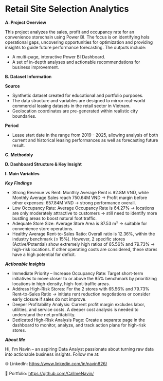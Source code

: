 # Retail Site Selection Analytics

**A. Project Overview**

This project analyzes the sales, profit and occupancy rate for an convenience storechain using Power BI. The focus is on identifying hols operational gaps, uncovering opportunities for optimization and providing insights to guide future performance forecasting.
The outputs include: 
- A multi-page, interactive Power BI Dashboard.
- A set of in-depth analyses and actionable recommendations for business improvement.

**B. Dataset Information**

**Source**

- Synthetic dataset created for educational and portfolio purposes.
- The data structure and variables are designed to mirror real-world commercial leasing datasets in the retail sector in Vietnam.
- Geolocation coordinates are pre-generated within realistic city boundaries.

**Period**

- Lease start date in the range from 2019 - 2025, allowing analysis of both current and historical leasing performances as well as forecasting future result.

**C. Methodoly**

**D. Dashboard Structure & Key Insight**

**I. Main Variables**

**_Key Findings_**

- Strong Revenue vs Rent: Monthly Average Rent is 92.8M VND, while Monthly Average Sales reach 750.64M VND → Profit margin before other expenses: 657.84M VND → strong performance overall.
- Low Occupancy Rate: Average Occupancy Rate is 64.27% → locations are only moderately attractive to customers → still need to identify more bustling areas to boost natural foot traffic.
- Adequate Store Size: Average Store Area is 87.53 m² → suitable for convenience store operations.
- Healthy Average Rent-to-Sales Ratio: Overall ratio is 12.36%, within the industry benchmark (≤ 15%).
  However, 2 specific stores (Active/Potential) show extremely high ratios of 65.56% and 79.73% → high-risk locations. If other operating costs are considered, these stores have a high potential for deficit.

**_Actionable Insights_**

- Immediate Priority – Increase Occupancy Rate: Target short-term initiatives to move closer to or above the 85% benchmark by prioritizing locations in high-density, high-foot-traffic areas.
- Address High-Risk Stores: For the 2 stores with 65.56% and 79.73% Rent-to-Sales Ratio → initiate rent reduction negotiations or consider early closure if sales do not improve.
- Deeper Profitability Analysis: Current profit margin excludes labor, utilities, and service costs. A deeper cost analysis is needed to understand the net profitability.
- Dedicated High-Risk Analysis Page: Create a separate page in the dashboard to monitor, analyze, and track action plans for high-risk stores.

_**About Me**_

Hi, I'm Navin – an aspiring Data Analyst passionate about turning raw data into actionable business insights. 
Follow me at:

🌐 LinkedIn: https://www.linkedin.com/in/navin826/

📂 Portfolio: https://github.com/CallmeNavin/
